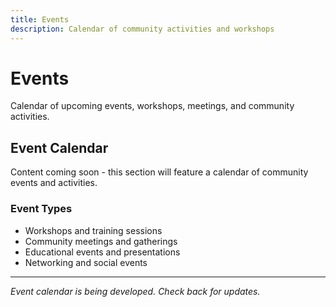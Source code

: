 ```yaml
---
title: Events
description: Calendar of community activities and workshops
---
```


# Events

Calendar of upcoming events, workshops, meetings, and community activities.

## Event Calendar

Content coming soon - this section will feature a calendar of community events and activities.

### Event Types
- Workshops and training sessions
- Community meetings and gatherings
- Educational events and presentations
- Networking and social events

---

*Event calendar is being developed. Check back for updates.*
